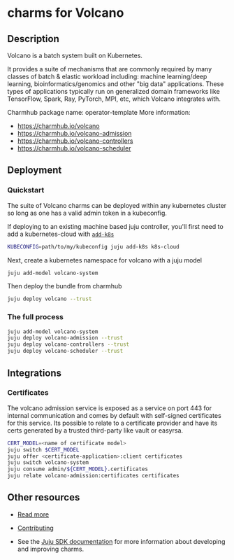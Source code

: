 # charms for Volcano

## Description

Volcano is a batch system built on Kubernetes. 

It provides a suite of mechanisms that are commonly required by many 
classes of batch & elastic workload including: machine learning/deep learning,
bioinformatics/genomics and other "big data" applications. 
These types of applications typically run on generalized domain frameworks 
like TensorFlow, Spark, Ray, PyTorch, MPI, etc, which Volcano integrates with.


Charmhub package name: operator-template
More information: 
* https://charmhub.io/volcano
* https://charmhub.io/volcano-admission
* https://charmhub.io/volcano-controllers
* https://charmhub.io/volcano-scheduler

## Deployment

### Quickstart
The suite of Volcano charms can be deployed within any kubernetes cluster so long as one has a valid admin token in a kubeconfig.

If deploying to an existing machine based juju controller, you'll first need to add a kubernetes-cloud with [`add-k8s`](https://juju.is/docs/olm/juju-add-k8s)

```bash
KUBECONFIG=path/to/my/kubeconfig juju add-k8s k8s-cloud
```

Next, create a kubernetes namespace for volcano with a juju model

```bash
juju add-model volcano-system
```

Then deploy the bundle from charmhub
```bash
juju deploy volcano --trust
```

### The full process

```bash
juju add-model volcano-system
juju deploy volcano-admission --trust
juju deploy volcano-controllers --trust
juju deploy volcano-scheduler --trust
```

## Integrations

### Certificates
The volcano admission service is exposed as a service on port 443 for internal communication and comes
by default with self-signed certificates for this service.  Its possible to relate to a certificate 
provider and have its certs generated by a trusted third-party like vault or easyrsa. 

```bash
CERT_MODEL=<name of certificate model>
juju switch $CERT_MODEL
juju offer <certificate-application>:client certificates
juju switch volcano-system
juju consume admin/${CERT_MODEL}.certificates
juju relate volcano-admission:certificates certificates
```


## Other resources

- [Read more](https://volcano.sh)

- [Contributing](CONTRIBUTING.md) <!-- or link to other contribution documentation -->

- See the [Juju SDK documentation](https://juju.is/docs/sdk) for more information about developing and improving charms.
